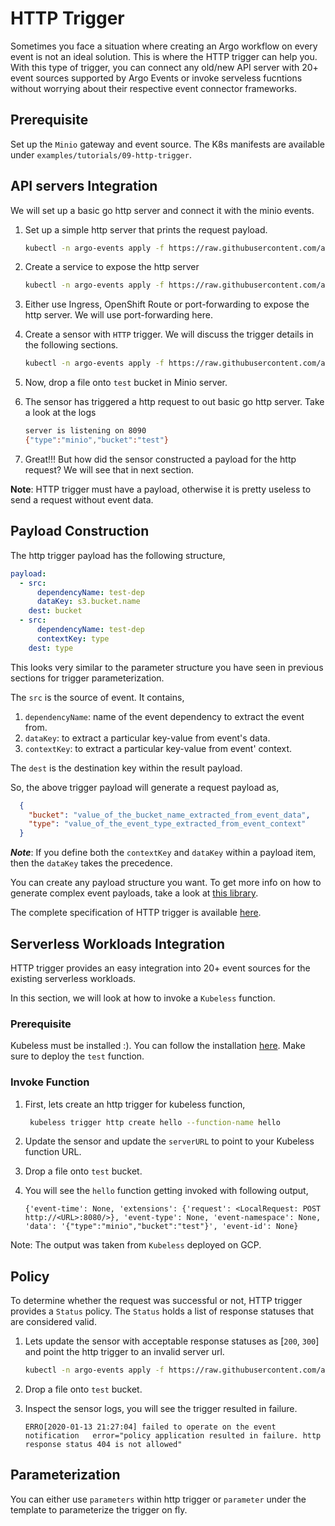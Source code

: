 # HTTP Trigger

Sometimes you face a situation where creating an Argo workflow on every event 
is not an ideal solution. This is where the HTTP trigger can help you. With this type of trigger, you can
connect any old/new API server with 20+ event sources supported by Argo Events or invoke serveless fucntions
without worrying about their respective event connector frameworks.

## Prerequisite
Set up the `Minio` gateway and event source. The K8s manifests are available under `examples/tutorials/09-http-trigger`.

## API servers Integration
We will set up a basic go http server and connect it with the minio events.

1. Set up a simple http server that prints the request payload.

   ```bash
   kubectl -n argo-events apply -f https://raw.githubusercontent.com/argoproj/argo-events/master/examples/tutorials/09-http-trigger/http-server.yaml
   ```

2. Create a service to expose the http server

   ```bash
   kubectl -n argo-events apply -f https://raw.githubusercontent.com/argoproj/argo-events/master/examples/tutorials/09-http-trigger/http-server-svc.yaml
   ```

3. Either use Ingress, OpenShift Route or port-forwarding to expose the http server. We will
   use port-forwarding here.

4. Create a sensor with `HTTP` trigger. We will discuss the trigger details in the following sections.

   ```bash
   kubectl -n argo-events apply -f https://raw.githubusercontent.com/argoproj/argo-events/master/examples/tutorials/09-http-trigger/sensor-01.yaml
   ```

5. Now, drop a file onto `test` bucket in Minio server.

6. The sensor has triggered a http request to out basic go http server. Take a look at the logs

   ```bash
   server is listening on 8090
   {"type":"minio","bucket":"test"}
   ```

7. Great!!! But how did the sensor constructed a payload for the http request? We will see that in next section.

**Note**: HTTP trigger must have a payload, otherwise it is pretty useless to send a request without event data.

## Payload Construction
The http trigger payload has the following structure,

```yaml
payload:
  - src:
      dependencyName: test-dep
      dataKey: s3.bucket.name
    dest: bucket
  - src:
      dependencyName: test-dep
      contextKey: type
    dest: type
```

This looks very similar to the parameter structure you have seen in previous sections for trigger parameterization.

The `src` is the source of event. It contains,

  1. `dependencyName`: name of the event dependency to extract the event from.
  2. `dataKey`: to extract a particular key-value from event's data.
  3. `contextKey`: to extract a particular key-value from event' context.

The `dest` is the destination key within the result payload.

So, the above trigger payload will generate a request payload as,

```json
  {
    "bucket": "value_of_the_bucket_name_extracted_from_event_data",
    "type": "value_of_the_event_type_extracted_from_event_context"
  }
```

**_Note_**: If you define both the `contextKey` and `dataKey` within a payload item, then
the `dataKey` takes the precedence.

You can create any payload structure you want. To get more info on how to 
generate complex event payloads, take a look at [this library](https://github.com/tidwall/sjson).

The complete specification of HTTP trigger is available [here](https://github.com/argoproj/argo-events/blob/master/api/sensor.md#httptrigger).

## Serverless Workloads Integration
HTTP trigger provides an easy integration into 20+ event sources for the existing serverless workloads.

In this section, we will look at how to invoke a `Kubeless` function.

### Prerequisite
Kubeless must be installed :). You can follow the installation [here](https://kubeless.io/docs/quick-start/).
Make sure to deploy the `test` function.

### Invoke Function
1. First, lets create an http trigger for kubeless function,

   ```bash
    kubeless trigger http create hello --function-name hello
   ```
2. Update the sensor and update the `serverURL` to point to your Kubeless function URL.

3. Drop a file onto `test` bucket.

4. You will see the `hello` function getting invoked with following output,

   ```
   {'event-time': None, 'extensions': {'request': <LocalRequest: POST http://<URL>:8080/>}, 'event-type': None, 'event-namespace': None, 'data': '{"type":"minio","bucket":"test"}', 'event-id': None}
   ```

Note: The output was taken from `Kubeless` deployed on GCP.

## Policy
To determine whether the request was successful or not, HTTP trigger provides a `Status` policy.
The `Status` holds a list of response statuses that are considered valid.

1. Lets update the sensor with acceptable response statuses as [`200`, `300`] and point the http trigger to an invalid server url.

   ```bash
   kubectl -n argo-events apply -f https://raw.githubusercontent.com/argoproj/argo-events/master/examples/tutorials/09-http-trigger/sensor-02.yaml
   ```    

2. Drop a file onto `test` bucket.

3. Inspect the sensor logs, you will see the trigger resulted in failure.

   ```
   ERRO[2020-01-13 21:27:04] failed to operate on the event notification   error="policy application resulted in failure. http response status 404 is not allowed"
   ```

## Parameterization
You can either use `parameters` within http trigger or `parameter` under the template to parameterize
the trigger on fly.
